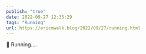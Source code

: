 ```yaml
---
publish: "true"
date: 2022-09-27 12:35:29
tags: "Running"
url: https://ericmwalk.blog/2022/09/27/running.html
---
```


<div xmlns="http://www.w3.org/1999/xhtml">
<p>🏃 Running….</p>
</div>